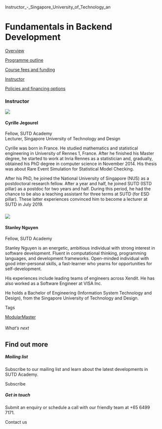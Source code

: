 Instructor_-_Singapore_University_of_Technology_an



Fundamentals in Backend Development
===================================

[Overview](/course/fundamentals-in-backend-development/#tabs)

[Programme outline](/course/fundamentals-in-backend-development/programme-outline/#tabs)

[Course fees and funding](/course/fundamentals-in-backend-development/course-fees-and-funding/#tabs)

[Instructor](/course/fundamentals-in-backend-development/instructor/#tabs)

[Policies and financing options](/course/fundamentals-in-backend-development/policies-and-financing-options/#tabs)

### Instructor

![](https://www.sutd.edu.sg/wp-content/uploads/2024/12/istd-faculty-cyrille-jegourel-2021_3022320.jpg?w=220)

#### **Cyrille Jegourel**

Fellow, SUTD Academy  
Lecturer, Singapore University of Technology and Design

Cyrille was born in France. He studied mathematics and statistical engineering in University of Rennes 1, France. After he finished his Master degree, he started to work at Inria Rennes as a statistician and, gradually, obtained his PhD degree in computer science in November 2014. His thesis was about Rare Event Simulation for Statistical Model Checking.

After his PhD, he joined the National University of Singapore (NUS) as a postdoctoral research fellow. After a year and half, he joined SUTD (ISTD pillar) as a postdoc for two years and half. During this period, he had the chance to be also a teaching assistant for three terms at SUTD (for ESD pillar). These latter experiences convinced him to become a lecturer at SUTD in July 2019.



###

![](https://www.sutd.edu.sg/wp-content/uploads/2024/12/stanleynguyen_5059372_8534156.jpg?w=200)

#### **Stanley Nguyen**

Fellow, SUTD Academy

Stanley Nguyen is an energetic, ambitious individual with strong interest in software development. Fluent in computational thinking, programming languages, and development frameworks. Open-minded individual with good inter-personal skills, a fast-learner who yearns for opportunities for self-development.

His experiences include leading teams of engineers across Xendit. He has also worked as a Software Engineer at VISA Inc.

He holds a Bachelor of Engineering (Information System Technology and Design), from the Singapore University of Technology and Design.

Tags

[ModularMaster](/admissions/academy/courses-and-modules/?academy-type-course=792)

###### What’s next

Find out more
-------------

##### Mailing list

Subscribe to our mailing list and learn about the latest developments in SUTD Academy.

Subscribe

##### Get in touch

Submit an enquiry or schedule a call with our friendly team at +65 6499 7171.

Contact us

